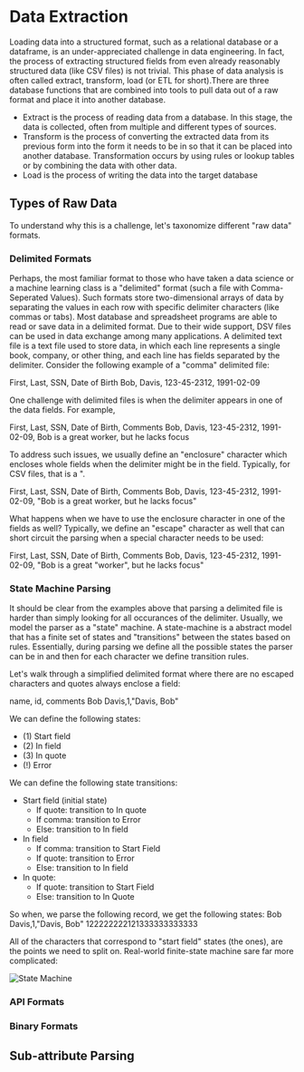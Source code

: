 # Data Extraction
Loading data into a structured format, such as a relational database or a dataframe, is an under-appreciated challenge in data engineering. In fact, the process of extracting structured fields from even already reasonably structured data (like CSV files) is not trivial. This phase of data analysis is often called extract, transform, load (or ETL for short).There are three database functions that are combined into tools to pull data out of a raw format and place it into another database.

* Extract is the process of reading data from a database. In this stage, the data is collected,
often from multiple and different types of sources.
* Transform is the process of converting the extracted data from its previous form into the
form it needs to be in so that it can be placed into another database. Transformation occurs
by using rules or lookup tables or by combining the data with other data.
* Load is the process of writing the data into the target database

## Types of Raw Data
To understand why this is a challenge, let's taxonomize different "raw data" formats. 

### Delimited Formats
Perhaps, the most familiar format to those who have taken a data science or a machine learning class is a "delimited" format (such a file with Comma-Seperated Values). Such formats store two-dimensional arrays of data by separating the values in each row with specific delimiter characters (like commas or tabs). Most database and spreadsheet programs are able to read or save data in a delimited format. Due to their wide support, DSV files can be used in data exchange among many applications. A delimited text file is a text file used to store data, in which each line represents a single book, company, or other thing, and each line has fields separated by the delimiter. Consider the following example of a "comma" delimited file:

First, Last, SSN, Date of Birth
Bob, Davis, 123-45-2312, 1991-02-09

One challenge with delimited files is when the delimiter appears in one of the data fields. For example, 

First, Last, SSN, Date of Birth, Comments
Bob, Davis, 123-45-2312, 1991-02-09, Bob is a great worker, but he lacks focus

To address such issues, we usually define an "enclosure" character which encloses whole fields when the delimiter might be in the field. Typically, for CSV files, that is a ".

First, Last, SSN, Date of Birth, Comments
Bob, Davis, 123-45-2312, 1991-02-09, "Bob is a great worker, but he lacks focus"

What happens when we have to use the enclosure character in one of the fields as well? Typically, we define an "escape" character as well that can short circuit the parsing when a special character needs to be used:

First, Last, SSN, Date of Birth, Comments
Bob, Davis, 123-45-2312, 1991-02-09, "Bob is a great \"worker\", but he lacks focus"

### State Machine Parsing
It should be clear from the examples above that parsing a delimited file is harder than simply looking for all occurances of the delimiter. Usually, we model the parser as a "state" machine. A state-machine is a abstract model that has a finite set of states and "transitions" between the states based on rules. Essentially, during parsing we define all the possible states the parser can be in and then for each character we define transition rules. 

Let's walk through a simplified delimited format where there are no escaped characters and quotes always enclose a field:

name, id, comments
Bob Davis,1,"Davis, Bob"

We can define the following states:
* (1) Start field
* (2) In field
* (3) In quote
* (!) Error

We can define the following state transitions:
* Start field (initial state)
  - If quote: transition to In quote
  - If comma: transition to Error
  - Else: transition to In field
* In field
  - If comma: transition to Start Field
  - If quote: transition to Error
  - Else: transition to In field
* In quote:
  - If quote: transition to Start Field
  - Else: transition to In Quote

So when, we parse the following record, we get the following states:
Bob Davis,1,"Davis, Bob"
122222222121333333333333

All of the characters that correspond to "start field" states (the ones), are the points we need to split on. Real-world finite-state machine sare far more complicated:

![State Machine](https://sourcemaking.com/files/sm/state_delphi.png)

### API Formats


### Binary Formats



## Sub-attribute Parsing
